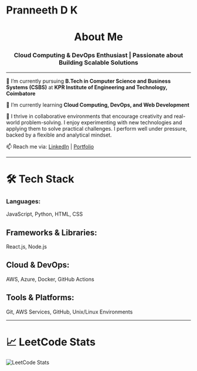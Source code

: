 # Pranneeth D K

<h1 align='center'> About Me </h1>

<h3 align="center">Cloud Computing & DevOps Enthusiast | Passionate about Building Scalable Solutions</h3>

---

🔭 I’m currently pursuing **B.Tech in Computer Science and Business Systems (CSBS)** at **KPR Institute of Engineering and Technology, Coimbatore**

🌱 I’m currently learning **Cloud Computing, DevOps, and Web Development**

👯 I thrive in collaborative environments that encourage creativity and real-world problem-solving. I enjoy experimenting with new technologies and applying them to solve practical challenges. I perform well under pressure, backed by a flexible and analytical mindset.

📫 Reach me via: [LinkedIn](https://www.linkedin.com/in/pranneethdk/) | [Portfolio](https://www.pranneethdk.com/)

---

# 🛠️ Tech Stack

<h3>Languages:</h3> 
JavaScript, Python, HTML, CSS

<h2>Frameworks & Libraries:</h2>  
React.js, Node.js

<h2>Cloud & DevOps:</h2>  
AWS, Azure, Docker, GitHub Actions

<h2>Tools & Platforms:</h2>
Git, AWS Services, GitHub, Unix/Linux Environments

---

# 📈 LeetCode Stats

![LeetCode Stats](https://leetcard.jacoblin.cool/pranneethdk?theme=dark&font=Noto%20Serif%20Georgian&ext=heatmap)
